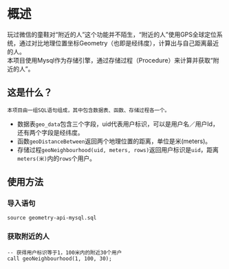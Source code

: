 概述
================
玩过微信的童鞋对“附近的人”这个功能并不陌生，“附近的人”使用GPS全球定位系统，通过对比地理位置坐标Geometry（也即是经纬度），计算出与自己距离最近的人。<br/>
本项目使用Mysql作为存储引擎，通过存储过程（Procedure）来计算并获取“附近的人”。

这是什么？
----------------
	本项目由一组SQL语句组成，其中包含数据表、函数、存储过程各一个。
	
*	数据表`geo_data`包含三个字段，uid代表用户标识，可以是用户名／用户Id，还有两个字段是经纬度。
*	函数`geoDistanceBetween`返回两个地理位置的距离，单位是米(meters)。
*	存储过程`geoNeighbourhood(uid, meters, rows)`返回用户标识是`uid`，距离`meters(米)`内的`rows`个用户。

使用方法
----------------
### 导入语句
	source geometry-api-mysql.sql

### 获取附近的人
	-- 获得用户标识等于1，100米内的附近30个用户
	call geoNeighbourhood(1, 100, 30);